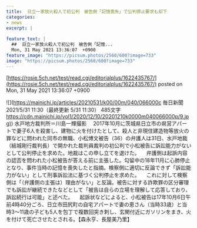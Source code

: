 ```yaml
---
title:  日立一家放火殺人で初公判　被告側「記憶喪失」で公判停止要求も却下  
categories:
- news
excerpt: |
  
feature_text: |
  ##  日立一家放火殺人で初公判　被告側「記憶...
  Mon, 31 May 2021 13:36:07  +0900
feature_image: "https://picsum.photos/2560/600?image=733"
image: "https://picsum.photos/2560/600?image=733"
---
```


[https://rosie.5ch.net/test/read.cgi/editorialplus/1622435767/](https://rosie.5ch.net/test/read.cgi/editorialplus/1622435767/)
posted on Mon, 31 May 2021 13:36:07  +0900

<!--more-->

![](https://mainichi.jp/articles/20210531/k00/00m/040/066000c 毎日新聞 2021/5/31 11:30（最終更新 5/31 11:30） 485文字 [https://cdn.mainichi.jp/vol1/2020/12/10/20201210k0000m040066000p/9.jpg)](https://cdn.mainichi.jp/vol1/2020/12/10/20201210k0000m040066000p/9.jpg)) 水戸地方裁判所＝川島一輝撮影 　2017年10月に茨城県日立市の県営アパートで妻子6人を殺害し、建物に火を付けたとして、殺人と非現住建造物等放火の罪などに問われた同市の無職、小松博文被告（36）の弁護人は31日、水戸地裁（結城剛行裁判長）で開かれた裁判員裁判の初公判で小松被告に訴訟能力がないとして公判停止を求めた。地裁はこの申し立てを退けた。 　弁護側は起訴内容の認否を問われた小松被告が答える前に主張した。勾留中の18年11月に心肺停止となり、事件当時の記憶を喪失したと指摘。検察側に適切に反論できず「訴訟能力がない」として刑事訴訟法に基づく公判停止を求めた。 　これに対して検察側は「（弁護側の主張は）理由がない」と反論。被告に対する詐欺罪の区分審理でも訴訟が継続できたなどとして「被告は自らの立場を理解して応答しており、訴訟続行は可能」と述べた。 　起訴状などによると、小松被告は17年10月6日午前4時40分ごろ、日立市田尻町の自宅アパートで妻の恵さん（当時33歳）と当時3〜11歳の子ども5人を包丁で複数回突き刺し、玄関付近にガソリンをまき、火を付けて死亡させたとされる。【森永亨、長屋美乃里】
